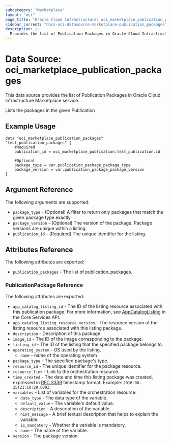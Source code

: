 ```yaml
---
subcategory: "Marketplace"
layout: "oci"
page_title: "Oracle Cloud Infrastructure: oci_marketplace_publication_packages"
sidebar_current: "docs-oci-datasource-marketplace-publication_packages"
description: |-
  Provides the list of Publication Packages in Oracle Cloud Infrastructure Marketplace service
---
```


# Data Source: oci_marketplace_publication_packages
This data source provides the list of Publication Packages in Oracle Cloud Infrastructure Marketplace service.

Lists the packages in the given Publication

## Example Usage

```hcl
data "oci_marketplace_publication_packages" "test_publication_packages" {
	#Required
	publication_id = oci_marketplace_publication.test_publication.id

	#Optional
	package_type = var.publication_package_package_type
	package_version = var.publication_package_package_version
}
```

## Argument Reference

The following arguments are supported:

* `package_type` - (Optional) A filter to return only packages that match the given package type exactly. 
* `package_version` - (Optional) The version of the package. Package versions are unique within a listing.
* `publication_id` - (Required) The unique identifier for the listing.


## Attributes Reference

The following attributes are exported:

* `publication_packages` - The list of publication_packages.

### PublicationPackage Reference

The following attributes are exported:

* `app_catalog_listing_id` - The ID of the listing resource associated with this publication package. For more information, see [AppCatalogListing](https://docs.cloud.oracle.com/en-us/iaas/api/#/en/iaas/latest/AppCatalogListing/) in the Core Services API. 
* `app_catalog_listing_resource_version` - The resource version of the listing resource associated with this listing package.
* `description` - Description of this package.
* `image_id` - The ID of the image corresponding to the package.
* `listing_id` - The ID of the listing that the specified package belongs to.
* `operating_system` - OS used by the listing.
	* `name` - name of the operating system
* `package_type` - The specified package's type.
* `resource_id` - The unique identifier for the package resource.
* `resource_link` - Link to the orchestration resource.
* `time_created` - The date and time this listing package was created, expressed in [RFC 3339](https://tools.ietf.org/html/rfc3339) timestamp format.  Example: `2016-08-25T21:10:29.600Z` 
* `variables` - List of variables for the orchestration resource.
	* `data_type` - The data type of the variable.
	* `default_value` - The variable's default value.
	* `description` - A description of the variable.
	* `hint_message` - A brief textual description that helps to explain the variable.
	* `is_mandatory` - Whether the variable is mandatory.
	* `name` - The name of the variable.
* `version` - The package version.

